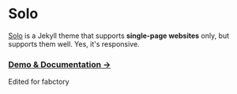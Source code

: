 # Solo 

[Solo](http://chibicode.github.io/solo) is a Jekyll theme that supports **single-page websites** only, but supports them well. Yes, it's responsive.

### [Demo & Documentation &rarr;](http://chibicode.github.io/solo)


Edited for fabctory
